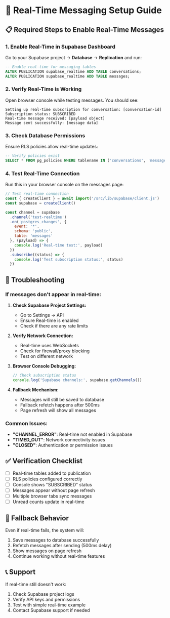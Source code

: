 # 🚀 Real-Time Messaging Setup Guide

## 📋 Required Steps to Enable Real-Time Messages

### 1. **Enable Real-Time in Supabase Dashboard**

Go to your Supabase project → **Database** → **Replication** and run:

```sql
-- Enable real-time for messaging tables
ALTER PUBLICATION supabase_realtime ADD TABLE conversations;
ALTER PUBLICATION supabase_realtime ADD TABLE messages;
```

### 2. **Verify Real-Time is Working**

Open browser console while testing messages. You should see:

```
Setting up real-time subscription for conversation: [conversation-id]
Subscription status: SUBSCRIBED
Real-time message received: [payload object]
Message sent successfully: [message data]
```

### 3. **Check Database Permissions**

Ensure RLS policies allow real-time updates:

```sql
-- Verify policies exist
SELECT * FROM pg_policies WHERE tablename IN ('conversations', 'messages');
```

### 4. **Test Real-Time Connection**

Run this in your browser console on the messages page:

```javascript
// Test real-time connection
const { createClient } = await import('/src/lib/supabase/client.js')
const supabase = createClient()

const channel = supabase
  .channel('test-realtime')
  .on('postgres_changes', { 
    event: '*', 
    schema: 'public', 
    table: 'messages' 
  }, (payload) => {
    console.log('Real-time test:', payload)
  })
  .subscribe((status) => {
    console.log('Test subscription status:', status)
  })
```

## 🔧 **Troubleshooting**

### **If messages don't appear in real-time:**

1. **Check Supabase Project Settings:**
   - Go to Settings → API
   - Ensure Real-time is enabled
   - Check if there are any rate limits

2. **Verify Network Connection:**
   - Real-time uses WebSockets
   - Check for firewall/proxy blocking
   - Test on different network

3. **Browser Console Debugging:**
   ```javascript
   // Check subscription status
   console.log('Supabase channels:', supabase.getChannels())
   ```

4. **Fallback Mechanism:**
   - Messages will still be saved to database
   - Fallback refetch happens after 500ms
   - Page refresh will show all messages

### **Common Issues:**

- **"CHANNEL_ERROR"**: Real-time not enabled in Supabase
- **"TIMED_OUT"**: Network connectivity issues  
- **"CLOSED"**: Authentication or permission issues

## ✅ **Verification Checklist**

- [ ] Real-time tables added to publication
- [ ] RLS policies configured correctly
- [ ] Console shows "SUBSCRIBED" status
- [ ] Messages appear without page refresh
- [ ] Multiple browser tabs sync messages
- [ ] Unread counts update in real-time

## 🔄 **Fallback Behavior**

Even if real-time fails, the system will:
1. Save messages to database successfully
2. Refetch messages after sending (500ms delay)
3. Show messages on page refresh
4. Continue working without real-time features

## 📞 **Support**

If real-time still doesn't work:
1. Check Supabase project logs
2. Verify API keys and permissions
3. Test with simple real-time example
4. Contact Supabase support if needed

